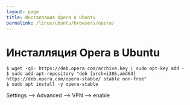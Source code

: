 ```yaml
---
layout: page
title: Инсталляция Opera в Ubuntu
permalink: /linux/ubuntu/browsers/opera/
---
```


# Инсталляция Opera в Ubuntu

    $ wget -qO- https://deb.opera.com/archive.key | sudo apt-key add -
    $ sudo add-apt-repository "deb [arch=i386,amd64] https://deb.opera.com/opera-stable/ stable non-free"
    $ sudo apt install -y opera-stable


Settings --> Advanced --> VPN --> enable